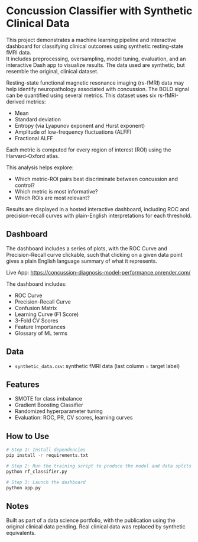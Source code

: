 # Concussion Classifier with Synthetic Clinical Data

This project demonstrates a machine learning pipeline and interactive dashboard for classifying clinical outcomes using synthetic resting-state fMRI data.  
It includes preprocessing, oversampling, model tuning, evaluation, and an interactive Dash app to visualize results. The data used are synthetic, but resemble the original, clinical dataset.

Resting-state functional magnetic resonance imaging (rs-fMRI) data may help identify neuropathology associated with concussion. The BOLD signal can be quantified using several metrics. This dataset uses six rs-fMRI-derived metrics:

- Mean
- Standard deviation
- Entropy (via Lyapunov exponent and Hurst exponent)
- Amplitude of low-frequency fluctuations (ALFF)
- Fractional ALFF

Each metric is computed for every region of interest (ROI) using the Harvard-Oxford atlas.

This analysis helps explore:
- Which metric-ROI pairs best discriminate between concussion and control?
- Which metric is most informative?
- Which ROIs are most relevant?

Results are displayed in a hosted interactive dashboard, including ROC and precision-recall curves with plain-English interpretations for each threshold.

## Dashboard

The dashboard includes a series of plots, with the ROC Curve and Precision-Recall curve clickable, such that clicking on a given data point gives a plain English language summary of what it represents.

Live App: https://concussion-diagnosis-model-performance.onrender.com/

The dashboard includes:
- ROC Curve
- Precision-Recall Curve
- Confusion Matrix
- Learning Curve (F1 Score)
- 3-Fold CV Scores
- Feature Importances
- Glossary of ML terms

## Data

- `synthetic_data.csv`: synthetic fMRI data (last column = target label)

## Features

- SMOTE for class imbalance
- Gradient Boosting Classifier
- Randomized hyperparameter tuning
- Evaluation: ROC, PR, CV scores, learning curves

## How to Use

```bash
# Step 1: Install dependencies
pip install -r requirements.txt

# Step 2: Run the training script to produce the model and data splits
python rf_classifier.py

# Step 3: Launch the dashboard
python app.py
```
## Notes

Built as part of a data science portfolio, with the publication using the original clinical data pending. Real clinical data was replaced by synthetic equivalents.
